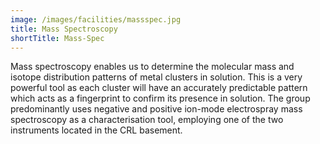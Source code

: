 ```yaml
---
image: /images/facilities/massspec.jpg
title: Mass Spectroscopy
shortTitle: Mass-Spec
---
```


Mass spectroscopy enables us to determine the molecular mass and isotope distribution patterns of metal clusters in solution. This is a very powerful tool as each cluster will have an accurately predictable pattern which acts as a fingerprint to confirm its presence in solution. The group predominantly uses negative and positive ion-mode electrospray mass spectroscopy as a characterisation tool, employing one of the two instruments located in the CRL basement. 